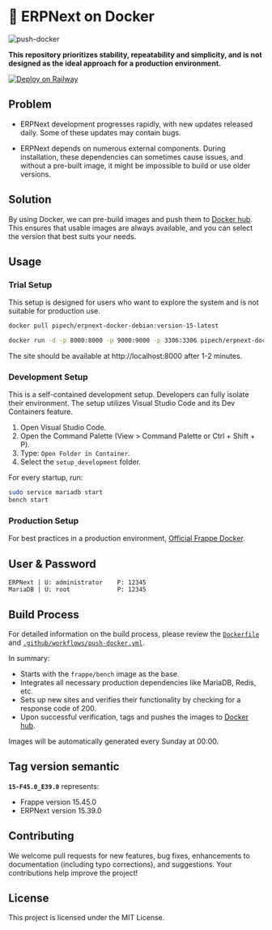 # :whale: ERPNext on Docker 

![push-docker](https://github.com/pipech/erpnext-docker-debian/actions/workflows/push-docker.yml/badge.svg)

**This repository prioritizes stability, repeatability and simplicity, and is not designed as the ideal approach for a production environment.**

[![Deploy on Railway](https://railway.com/button.svg)](https://railway.com/deploy/gfm6Se?referralCode=0XIWba&utm_medium=integration&utm_source=template&utm_campaign=generic)

## Problem

- ERPNext development progresses rapidly, with new updates released daily. Some of these updates may contain bugs.

- ERPNext depends on numerous external components. During installation, these dependencies can sometimes cause issues, and without a pre-built image, it might be impossible to build or use older versions.

## Solution

By using Docker, we can pre-build images and push them to [Docker hub](https://hub.docker.com/r/pipech/erpnext-docker-debian/). This ensures that usable images are always available, and you can select the version that best suits your needs.

## Usage

### Trial Setup

This setup is designed for users who want to explore the system and is not suitable for production use.

```sh
docker pull pipech/erpnext-docker-debian:version-15-latest

docker run -d -p 8000:8000 -p 9000:9000 -p 3306:3306 pipech/erpnext-docker-debian:version-15-latest
```

The site should be available at http://localhost:8000 after 1-2 minutes.

### Development Setup

This is a self-contained development setup. Developers can fully isolate their environment. The setup utilizes Visual Studio Code and its Dev Containers feature.

1. Open Visual Studio Code.
1. Open the Command Palette (View > Command Palette or Ctrl + Shift + P).
1. Type: `Open Folder in Container`.
1. Select the `setup_development` folder.

For every startup, run:

```sh
sudo service mariadb start
bench start
```

### Production Setup

For best practices in a production environment, [Official Frappe Docker](https://github.com/frappe/frappe_docker).

## User & Password

```
ERPNext | U: administrator    P: 12345
MariaDB | U: root             P: 12345
```

## Build Process

For detailed information on the build process, please review the [`Dockerfile`](./Dockerfile) and [`.github/workflows/push-docker.yml`](./.github/workflows/push-docker.yml).

In summary:

- Starts with the `frappe/bench` image as the base.
- Integrates all necessary production dependencies like MariaDB, Redis, etc.
- Sets up new sites and verifies their functionality by checking for a response code of 200.
- Upon successful verification, tags and pushes the images to [Docker hub](https://hub.docker.com/r/pipech/erpnext-docker-debian/).

Images will be automatically generated every Sunday at 00:00.

## Tag version semantic

**`15-F45.0_E39.0`** represents:

- Frappe version 15.45.0
- ERPNext version 15.39.0

## Contributing

We welcome pull requests for new features, bug fixes, enhancements to documentation (including typo corrections), and suggestions. Your contributions help improve the project!

## License

This project is licensed under the MIT License.
